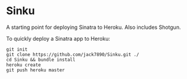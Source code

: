 # Sinku

A starting point for deploying Sinatra to Heroku.  Also includes Shotgun.

To quickly deploy a Sinatra app to Heroku:

```
git init
git clone https://github.com/jack7890/Sinku.git ./
cd Sinku && bundle install
heroku create
git push heroku master
```